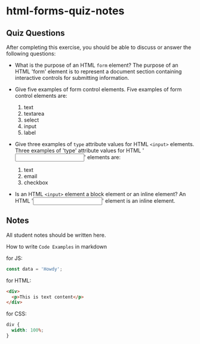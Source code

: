 # html-forms-quiz-notes

## Quiz Questions

After completing this exercise, you should be able to discuss or answer the following questions:

- What is the purpose of an HTML `form` element?
  The purpose of an HTML 'form' element is to represent a document section containing interactive controls for submitting information.

- Give five examples of form control elements.
  Five examples of form control elements are:

  1. text
  2. textarea
  3. select
  4. input
  5. label

- Give three examples of `type` attribute values for HTML `<input>` elements.
  Three examples of 'type' attribute values for HTML '<input>' elements are:

  1. text
  2. email
  3. checkbox

- Is an HTML `<input>` element a block element or an inline element?
  An HTML '<input>' element is an inline element.

## Notes

All student notes should be written here.

How to write `Code Examples` in markdown

for JS:

```javascript
const data = 'Howdy';
```

for HTML:

```html
<div>
  <p>This is text content</p>
</div>
```

for CSS:

```css
div {
  width: 100%;
}
```
